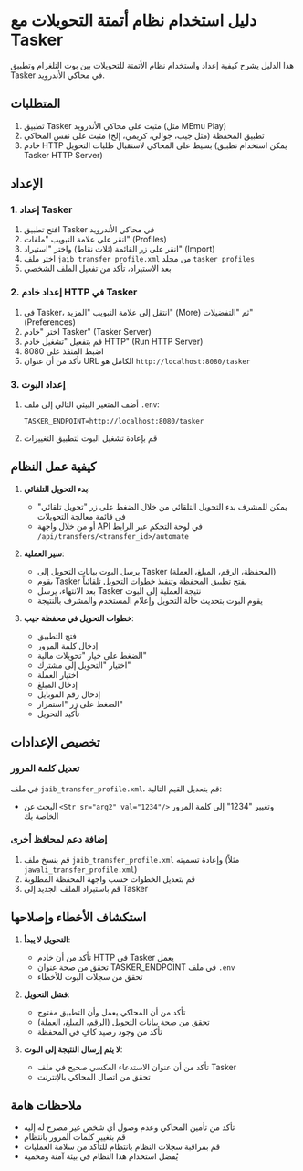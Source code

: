 # دليل استخدام نظام أتمتة التحويلات مع Tasker

هذا الدليل يشرح كيفية إعداد واستخدام نظام الأتمتة للتحويلات بين بوت التلغرام وتطبيق Tasker في محاكي الأندرويد.

## المتطلبات

1. تطبيق Tasker مثبت على محاكي الأندرويد (مثل MEmu Play)
2. تطبيق المحفظة (مثل جيب، جوالي، كريمي، إلخ) مثبت على نفس المحاكي
3. خادم HTTP بسيط على المحاكي لاستقبال طلبات التحويل (يمكن استخدام تطبيق Tasker HTTP Server)

## الإعداد

### 1. إعداد Tasker

1. افتح تطبيق Tasker في محاكي الأندرويد
2. انقر على علامة التبويب "ملفات" (Profiles)
3. انقر على زر القائمة (ثلاث نقاط) واختر "استيراد" (Import)
4. اختر ملف `jaib_transfer_profile.xml` من مجلد `tasker_profiles`
5. بعد الاستيراد، تأكد من تفعيل الملف الشخصي

### 2. إعداد خادم HTTP في Tasker

1. في Tasker، انتقل إلى علامة التبويب "المزيد" (More) ثم "التفضيلات" (Preferences)
2. اختر "خادم Tasker" (Tasker Server)
3. قم بتفعيل "تشغيل خادم HTTP" (Run HTTP Server)
4. اضبط المنفذ على 8080
5. تأكد من أن عنوان URL الكامل هو `http://localhost:8080/tasker`

### 3. إعداد البوت

1. أضف المتغير البيئي التالي إلى ملف `.env`:
   ```
   TASKER_ENDPOINT=http://localhost:8080/tasker
   ```
2. قم بإعادة تشغيل البوت لتطبيق التغييرات

## كيفية عمل النظام

1. **بدء التحويل التلقائي**:
   - يمكن للمشرف بدء التحويل التلقائي من خلال الضغط على زر "تحويل تلقائي" في قائمة معالجة التحويلات
   - أو من خلال واجهة API في لوحة التحكم عبر الرابط `/api/transfers/<transfer_id>/automate`

2. **سير العملية**:
   - يرسل البوت بيانات التحويل إلى Tasker (المحفظة، الرقم، المبلغ، العملة)
   - يقوم Tasker بفتح تطبيق المحفظة وتنفيذ خطوات التحويل تلقائياً
   - بعد الانتهاء، يرسل Tasker نتيجة العملية إلى البوت
   - يقوم البوت بتحديث حالة التحويل وإعلام المستخدم والمشرف بالنتيجة

3. **خطوات التحويل في محفظة جيب**:
   - فتح التطبيق
   - إدخال كلمة المرور
   - الضغط على خيار "تحويلات مالية"
   - اختيار "التحويل إلى مشترك"
   - اختيار العملة
   - إدخال المبلغ
   - إدخال رقم الموبايل
   - الضغط على زر "استمرار"
   - تأكيد التحويل

## تخصيص الإعدادات

### تعديل كلمة المرور

في ملف `jaib_transfer_profile.xml`، قم بتعديل القيم التالية:
- البحث عن `<Str sr="arg2" val="1234"/>` وتغيير "1234" إلى كلمة المرور الخاصة بك

### إضافة دعم لمحافظ أخرى

1. قم بنسخ ملف `jaib_transfer_profile.xml` وإعادة تسميته (مثلاً `jawali_transfer_profile.xml`)
2. قم بتعديل الخطوات حسب واجهة المحفظة المطلوبة
3. قم باستيراد الملف الجديد إلى Tasker

## استكشاف الأخطاء وإصلاحها

1. **التحويل لا يبدأ**:
   - تأكد من أن خادم HTTP في Tasker يعمل
   - تحقق من صحة عنوان TASKER_ENDPOINT في ملف `.env`
   - تحقق من سجلات البوت للأخطاء

2. **فشل التحويل**:
   - تأكد من أن المحاكي يعمل وأن التطبيق مفتوح
   - تحقق من صحة بيانات التحويل (الرقم، المبلغ، العملة)
   - تأكد من وجود رصيد كافٍ في المحفظة

3. **لا يتم إرسال النتيجة إلى البوت**:
   - تأكد من أن عنوان الاستدعاء العكسي صحيح في ملف Tasker
   - تحقق من اتصال المحاكي بالإنترنت

## ملاحظات هامة

- تأكد من تأمين المحاكي وعدم وصول أي شخص غير مصرح له إليه
- قم بتغيير كلمات المرور بانتظام
- قم بمراقبة سجلات النظام بانتظام للتأكد من سلامة العمليات
- يُفضل استخدام هذا النظام في بيئة آمنة ومحمية
